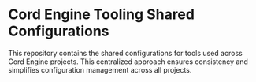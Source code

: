 # Cord Engine Tooling Shared Configurations

This repository contains the shared configurations for tools used across Cord Engine projects. This centralized approach ensures consistency and simplifies configuration management across all projects.
